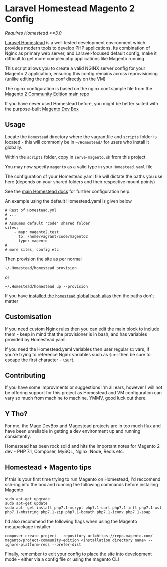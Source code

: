# Laravel Homestead Magento 2 Config

*Requires Homestead >=3.0*

[Laravel Homestead](https://laravel.com/docs/homestead) is a well tested development environment which provides modern tools to develop PHP applications. Its combination of Nginx as primary web server, and Laravel-focused default config, make it difficult to get more complex php applications like Magento running.

This script allows you to create a valid NGINX server config for your Magento 2 application, ensuring this config remains across reprovisioning (unlike editing the nginx.conf directly on the VM)

The nginx configuration is based on the nginx.conf.sample file from the [Magento 2 Community Edition main repo](https://github.com/magento/magento2)

If you have never used Homestead before, you might be better suited with the purpose-built [Magento Dev Box](https://github.com/magento/magento2devbox-web)

## Usage

Locate the `Homestead` directory where the vagrantfile and `scripts` folder is located - this will commonly be in `~/Homestead/` for users who install it globally.

Within the `scripts` folder, copy in `serve-magento.sh` from this project

You may now specify `magento` as a valid type in your `Homestead.yaml` file

The configuration of your Homestead.yaml file will dictate the paths you use here (depends on your shared folders and their respective mount points)

See the [main Homestead docs](https://laravel.com/docs/5.5/homestead) for further configuration help.

An example using the default Homestead.yaml is given below

```
# Rest of Homestead.yml
# ...
#
# Assumes default 'code' shared folder
sites:
    - map: magento2.test
      to: /home/vagrant/code/magento2
      type: magento
#
# more sites, config etc
```

Then provision the site as per normal
```
~/.Homestead/homestead provision
```
or
```
~/.Homestead/homestead up --provision
````
If you have [installed the `homestead` global bash alias](https://laravel.com/docs/5.5/homestead#accessing-homestead-globally) then the paths don't matter

## Customisation

If you need custom Nginx rules then you can edit the main block to include them - keep in mind that the provisioner is in bash, and has variables provided by Homestead.yaml.

If you need the Homestead.yaml variables then user regular `$1` vars, if you're trying to reference Nginx variables such as `$uri` then be sure to escape the first character - `\$uri`

## Contributing

If you have some improvments or suggestions I'm all ears, however I will not be offering support for this project as Homestead and VM configuration can vary so much from machine to machine. YMMV, good luck out there.

## Y Tho?

For me, the Mage DevBox and Magestead projects are in too much flux and have been unreliable in getting a dev environment up and running consistently.

Homestead has been rock solid and hits the important notes for Magento 2 dev - PHP 7.1, Composer, MySQL, Nginx, Node, Redis etc.

## Homestead + Magento tips

If this is your first time trying to run Magento on Homestead, I'd reccomend ssh-ing into the box and running the following commands before installing Magento
```
sudo apt-get upgrade
sudo apt-get update
sudo apt- get install php7.1-mcrypt php7.1-curl php7.1-intl php7.1-xsl php7.1-mbstring php7.1-zip php7.1-bcmath php7.1-iconv php7.1-soap
```

I'd also recommend the following flags when using the Magento metapackage installer

```
composer create-project --repository-url=https://repo.magento.com/ magento/project-community-edition <installation directory name> --ignore-platform-reqs --prefer-dist
```

Finally, remember to edit your config to place the site into development mode - either via a config file or using the magento CLI

